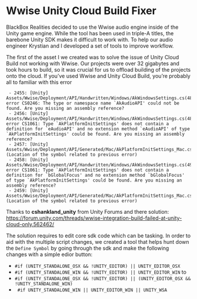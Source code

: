 #  Wwise Unity Cloud Build Fixer
BlackBox Realities decided to use the Wwise audio engine inside of the Unity game engine. While the tool has been used in triple-A titles, the barebone Unity SDK makes it difficult to work with. To help our audio engineer Krystian and I developed a set of tools to improve workflow. 

The first of the asset I we created was to solve the issue of Unity Cloud Build not working with Wwise. Our projects were over 32 gigabytes and took hours to build, so it was crucial for us to offload building of the projects onto the cloud. 
If you’ve used Wwise and Unity Cloud Build, you’re probably all to familiar with this error
```
 - 2455: [Unity] Assets/Wwise/Deployment/API/Handwritten/Windows/AkWindowsSettings.cs(48,26): error CS0246: The type or namespace name `AkAudioAPI' could not be found. Are you missing an assembly reference?
 - 2456: [Unity] Assets/Wwise/Deployment/API/Handwritten/Windows/AkWindowsSettings.cs(48,13): error CS1061: Type `AkPlatformInitSettings' does not contain a definition for `eAudioAPI' and no extension method `eAudioAPI' of type `AkPlatformInitSettings' could be found. Are you missing an assembly reference?
 - 2457: [Unity] Assets/Wwise/Deployment/API/Generated/Mac/AkPlatformInitSettings_Mac.cs(13,14): (Location of the symbol related to previous error)
 - 2458: [Unity] Assets/Wwise/Deployment/API/Handwritten/Windows/AkWindowsSettings.cs(49,13): error CS1061: Type `AkPlatformInitSettings' does not contain a definition for `bGlobalFocus' and no extension method `bGlobalFocus' of type `AkPlatformInitSettings' could be found. Are you missing an assembly reference?
 - 2459: [Unity] Assets/Wwise/Deployment/API/Generated/Mac/AkPlatformInitSettings_Mac.cs(13,14): (Location of the symbol related to previous error)
```
Thanks to **cshankland_unity** from Unity Forums and there solution:
https://forum.unity.com/threads/wwise-integration-build-failed-at-unity-cloud-only.562462/

The solution requires to edit core sdk code which can be tasking. In order to aid with the multiple script changes, we created a tool that helps hunt down the `Define Symbol` by going through the sdk and make the following changes with a simple edior button:
 - `#if (UNITY_STANDALONE_OSX && !UNITY_EDITOR) || UNITY_EDITOR_OSX `
 - ` #if (UNITY_STANDALONE_WIN && !UNITY_EDITOR) || UNITY_EDITOR_WIN `
  to
 -  ` #if (UNITY_STANDALONE_OSX && !UNITY_EDITOR) || (UNITY_EDITOR_OSX && !UNITY_STANDALONE_WIN) ` 
 - ` #if UNITY_STANDALONE_WIN || UNITY_EDITOR_WIN || UNITY_WSA`


